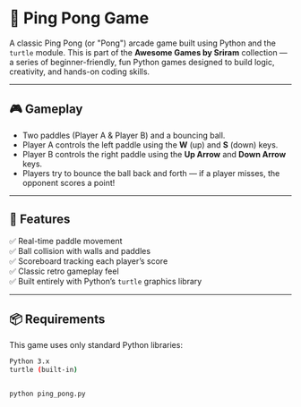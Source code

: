 # 🏓 Ping Pong Game

A classic Ping Pong (or "Pong") arcade game built using Python and the `turtle` module. This is part of the **Awesome Games by Sriram** collection — a series of beginner-friendly, fun Python games designed to build logic, creativity, and hands-on coding skills.

---

## 🎮 Gameplay

- Two paddles (Player A & Player B) and a bouncing ball.
- Player A controls the left paddle using the **W** (up) and **S** (down) keys.
- Player B controls the right paddle using the **Up Arrow** and **Down Arrow** keys.
- Players try to bounce the ball back and forth — if a player misses, the opponent scores a point!

---

## 🧠 Features

✅ Real-time paddle movement  
✅ Ball collision with walls and paddles  
✅ Scoreboard tracking each player’s score  
✅ Classic retro gameplay feel  
✅ Built entirely with Python’s `turtle` graphics library

---

## 📦 Requirements

This game uses only standard Python libraries:

```bash
Python 3.x
turtle (built-in)


python ping_pong.py

